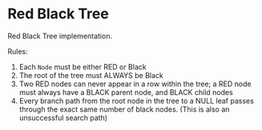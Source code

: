 # Red Black Tree
Red Black Tree implementation.

Rules:
1.  Each `Node` must be either RED or Black
2.  The root of the tree must ALWAYS be Black
3.  Two RED nodes can never appear in a row within the tree; a RED node must always have a BLACK parent node, and BLACK child nodes
4.  Every branch path from the root node in the tree to a NULL leaf passes through the exact same number of black nodes. (This is also an unsuccessful search path)
